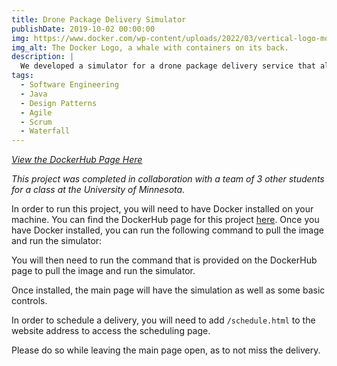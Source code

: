 ```yaml
---
title: Drone Package Delivery Simulator
publishDate: 2019-10-02 00:00:00
img: https://www.docker.com/wp-content/uploads/2022/03/vertical-logo-monochromatic.png
img_alt: The Docker Logo, a whale with containers on its back.
description: |
  We developed a simulator for a drone package delivery service that allows users to be able to put in different simulations to see how the drone would deliver packages. Using the University of Minnesota campus as its map.
tags:
  - Software Engineering
  - Java
  - Design Patterns
  - Agile
  - Scrum
  - Waterfall
---
```


*[View the DockerHub Page Here](https://hub.docker.com/repository/docker/jbalsavich/drone_sim/general)*

*This project was completed in collaboration with a team of 3 other students for a class at the University of Minnesota.*

In order to run this project, you will need to have Docker installed on your machine. You can find the DockerHub page for this project [here](https://hub.docker.com/repository/docker/jbalsavich/drone_sim/general). Once you have Docker installed, you can run the following command to pull the image and run the simulator:

You will then need to run the command that is provided on the DockerHub page to pull the image and run the simulator.

Once installed, the main page will have the simulation as well as some basic controls.

In order to schedule a delivery, you will need to add ```/schedule.html``` to the website address to access the scheduling page.

Please do so while leaving the main page open, as to not miss the delivery.
```bash